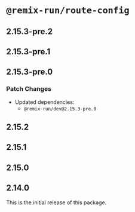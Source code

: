 # `@remix-run/route-config`

## 2.15.3-pre.2

## 2.15.3-pre.1

## 2.15.3-pre.0

### Patch Changes

- Updated dependencies:
  - `@remix-run/dev@2.15.3-pre.0`

## 2.15.2

## 2.15.1

## 2.15.0

## 2.14.0

This is the initial release of this package.

